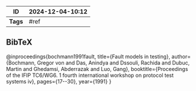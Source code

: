 | ID       | 2024-12-04-10:12 |
| -------- | ----------------- |
| **Tags** | #ref              |

## BibTeX

@inproceedings{bochmann1991fault,
  title={Fault models in testing},
  author={Bochmann, Gregor von and Das, Anindya and Dssouli, Rachida and Dubuc, Martin and Ghedamsi, Abderrazak and Luo, Gang},
  booktitle={Proceedings of the IFIP TC6/WG6. 1 fourth international workshop on protocol test systems iv},
  pages={17--30},
  year={1991}
}